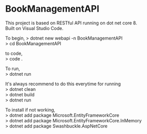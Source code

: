 # BookManagementAPI
<p>
  This project is based on RESTful API running on dot net core 8.<br>
  Built on Visual Studio Code.
</p>

<p>
  To begin,
  > dotnet new webapi -n BookManagementAPI<br>
  > cd BookManagementAPI<br>  
</p>

<p>
  to code,<br>
  > code .
</p>

<p>
  To run,<br>
  > dotnet run
</p>

<p>
  It's always recommend to do this everytime for running<br>
  > dotnet clean<br>
  > dotnet build<br>
  > dotnet run<br>
</p>


<p>
  To install if not working,<br>
  > dotnet add package Microsoft.EntityFrameworkCore<br>
  > dotnet add package Microsoft.EntityFrameworkCore.InMemory<br>
  > dotnet add package Swashbuckle.AspNetCore<br>
</p>


